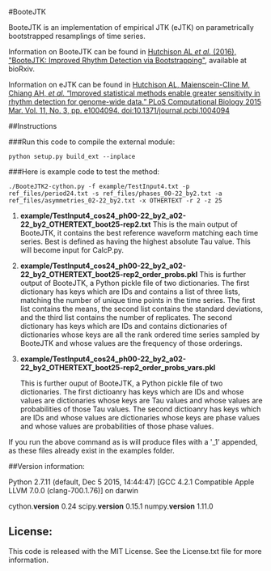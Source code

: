 #BooteJTK

BooteJTK is an implementation of empirical JTK (eJTK) on parametrically bootstrapped resamplings of time series.

Information on BooteJTK can be found in [Hutchison AL _et al._ (2016), "BooteJTK: Improved Rhythm Detection via Bootstrapping"](), available at bioRxiv.

Information on eJTK can be found in [Hutchison AL, Maienscein-Cline M, Chiang AH, _et al._ “Improved statistical methods enable greater sensitivity in rhythm detection for genome-wide data.” PLoS Computational Biology 2015 Mar. Vol. 11, No. 3, pp. e1004094. doi:10.1371/journal.pcbi.1004094](http://journals.plos.org/ploscompbiol/article?id=10.1371/journal.pcbi.1004094)


##Instructions

###Run this code to compile the external module:

<pre><code>python setup.py build_ext --inplace</code></pre>


###Here is example code to test the method:

<pre><code>./BooteJTK2-cython.py -f example/TestInput4.txt -p ref_files/period24.txt -s ref_files/phases_00-22_by2.txt -a ref_files/asymmetries_02-22_by2.txt -x OTHERTEXT -r 2 -z 25</code></pre>


1. **example/TestInput4_cos24_ph00-22_by2_a02-22_by2_OTHERTEXT_boot25-rep2.txt**
   This is the main output of BooteJTK, it contains the best reference waveform matching each time series. Best is defined as having the highest absolute Tau value. This will become input for CalcP.py.


2. **example/TestInput4_cos24_ph00-22_by2_a02-22_by2_OTHERTEXT_boot25-rep2_order_probs.pkl**
   This is further output of BooteJTK, a Python pickle file of two dictionaries. The first dictionary has keys which are IDs and contains a list of three lists, matching the number of unique time points in the time series. The first list contains the means, the second list contains the standard deviations, and the third list contains the number of replicates.
   The second dictionary has keys which are IDs and contains dictionaries of dictionaries whose keys are all the rank ordered time series sampled by BooteJTK and whose values are the frequency of those orderings.


3. **example/TestInput4_cos24_ph00-22_by2_a02-22_by2_OTHERTEXT_boot25-rep2_order_probs_vars.pkl**

   This is further ouput of BooteJTK, a Python pickle file of two dictionaries.
   The first dictioanry has keys which are IDs and whose values are dictionaries whose keys are Tau values and whose values are probabilities of those Tau values.
   The second dictioanry has keys which are IDs and whose values are dictionaries whose keys are phase values and whose values are probabilities of those phase values.   


If you run the above command as is will produce files with a '_1' appended, as these files already exist in the examples folder.




##Version information:

Python 2.7.11 (default, Dec  5 2015, 14:44:47)
[GCC 4.2.1 Compatible Apple LLVM 7.0.0 (clang-700.1.76)] on darwin

cython.__version__ 0.24
scipy.__version__ 0.15.1
numpy.__version__ 1.11.0


## License:
This code is released with the MIT License. See the License.txt file for more information.
